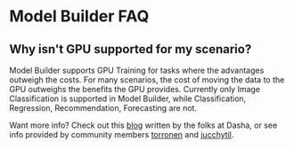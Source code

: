 # Model Builder FAQ

## Why isn't GPU supported for my scenario? 
Model Builder supports GPU Training for tasks where the advantages outweigh the costs. For many scenarios, the cost of moving the data to the GPU outweighs the benefits the GPU provides. Currently only Image Classification is supported in Model Builder, while Classification, Regression, Recommendation, Forecasting are not. 

Want more info? Check out this [blog](https://dasha.ai/en-us/blog/pytorch-ml.net-inference-performance-comparison) written by the folks at Dasha, or see info provided by community members [torronen](https://github.com/dotnet/machinelearning/issues/5873#issuecomment-1034074969) and [jucchytil](https://github.com/dotnet/machinelearning-modelbuilder/issues/1158#issuecomment-759190047). 
